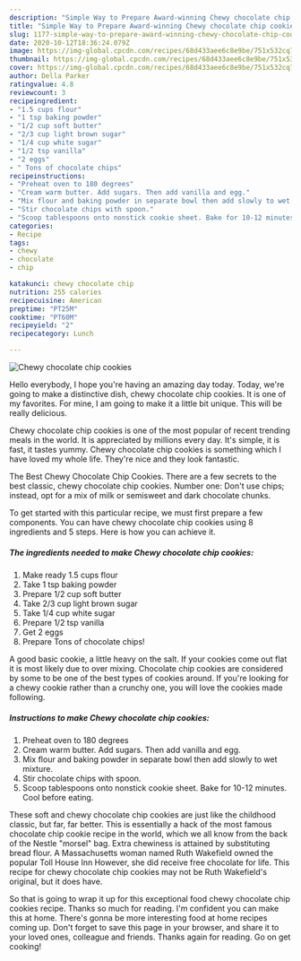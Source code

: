 ```yaml
---
description: "Simple Way to Prepare Award-winning Chewy chocolate chip cookies"
title: "Simple Way to Prepare Award-winning Chewy chocolate chip cookies"
slug: 1177-simple-way-to-prepare-award-winning-chewy-chocolate-chip-cookies
date: 2020-10-12T18:36:24.079Z
image: https://img-global.cpcdn.com/recipes/68d433aee6c8e9be/751x532cq70/chewy-chocolate-chip-cookies-recipe-main-photo.jpg
thumbnail: https://img-global.cpcdn.com/recipes/68d433aee6c8e9be/751x532cq70/chewy-chocolate-chip-cookies-recipe-main-photo.jpg
cover: https://img-global.cpcdn.com/recipes/68d433aee6c8e9be/751x532cq70/chewy-chocolate-chip-cookies-recipe-main-photo.jpg
author: Della Parker
ratingvalue: 4.8
reviewcount: 3
recipeingredient:
- "1.5 cups flour"
- "1 tsp baking powder"
- "1/2 cup soft butter"
- "2/3 cup light brown sugar"
- "1/4 cup white sugar"
- "1/2 tsp vanilla"
- "2 eggs"
- " Tons of chocolate chips"
recipeinstructions:
- "Preheat oven to 180 degrees"
- "Cream warm butter. Add sugars. Then add vanilla and egg."
- "Mix flour and baking powder in separate bowl then add slowly to wet mixture."
- "Stir chocolate chips with spoon."
- "Scoop tablespoons onto nonstick cookie sheet. Bake for 10-12 minutes. Cool before eating."
categories:
- Recipe
tags:
- chewy
- chocolate
- chip

katakunci: chewy chocolate chip 
nutrition: 255 calories
recipecuisine: American
preptime: "PT25M"
cooktime: "PT60M"
recipeyield: "2"
recipecategory: Lunch

---
```



![Chewy chocolate chip cookies](https://img-global.cpcdn.com/recipes/68d433aee6c8e9be/751x532cq70/chewy-chocolate-chip-cookies-recipe-main-photo.jpg)

Hello everybody, I hope you're having an amazing day today. Today, we're going to make a distinctive dish, chewy chocolate chip cookies. It is one of my favorites. For mine, I am going to make it a little bit unique. This will be really delicious.

Chewy chocolate chip cookies is one of the most popular of recent trending meals in the world. It is appreciated by millions every day. It's simple, it is fast, it tastes yummy. Chewy chocolate chip cookies is something which I have loved my whole life. They're nice and they look fantastic.

The Best Chewy Chocolate Chip Cookies. There are a few secrets to the best classic, chewy chocolate chip cookies. Number one: Don&#39;t use chips; instead, opt for a mix of milk or semisweet and dark chocolate chunks.


To get started with this particular recipe, we must first prepare a few components. You can have chewy chocolate chip cookies using 8 ingredients and 5 steps. Here is how you can achieve it.

<!--inarticleads1-->

##### The ingredients needed to make Chewy chocolate chip cookies:

1. Make ready 1.5 cups flour
1. Take 1 tsp baking powder
1. Prepare 1/2 cup soft butter
1. Take 2/3 cup light brown sugar
1. Take 1/4 cup white sugar
1. Prepare 1/2 tsp vanilla
1. Get 2 eggs
1. Prepare  Tons of chocolate chips!


A good basic cookie, a little heavy on the salt. If your cookies come out flat it is most likely due to over mixing. Chocolate chip cookies are considered by some to be one of the best types of cookies around. If you&#39;re looking for a chewy cookie rather than a crunchy one, you will love the cookies made following. 

<!--inarticleads2-->

##### Instructions to make Chewy chocolate chip cookies:

1. Preheat oven to 180 degrees
1. Cream warm butter. Add sugars. Then add vanilla and egg.
1. Mix flour and baking powder in separate bowl then add slowly to wet mixture.
1. Stir chocolate chips with spoon.
1. Scoop tablespoons onto nonstick cookie sheet. Bake for 10-12 minutes. Cool before eating.


These soft and chewy chocolate chip cookies are just like the childhood classic, but far, far better. This is essentially a hack of the most famous chocolate chip cookie recipe in the world, which we all know from the back of the Nestle &#34;morsel&#34; bag. Extra chewiness is attained by substituting bread flour. A Massachusetts woman named Ruth Wakefield owned the popular Toll House Inn However, she did receive free chocolate for life. This recipe for chewy chocolate chip cookies may not be Ruth Wakefield&#39;s original, but it does have. 

So that is going to wrap it up for this exceptional food chewy chocolate chip cookies recipe. Thanks so much for reading. I'm confident you can make this at home. There's gonna be more interesting food at home recipes coming up. Don't forget to save this page in your browser, and share it to your loved ones, colleague and friends. Thanks again for reading. Go on get cooking!

